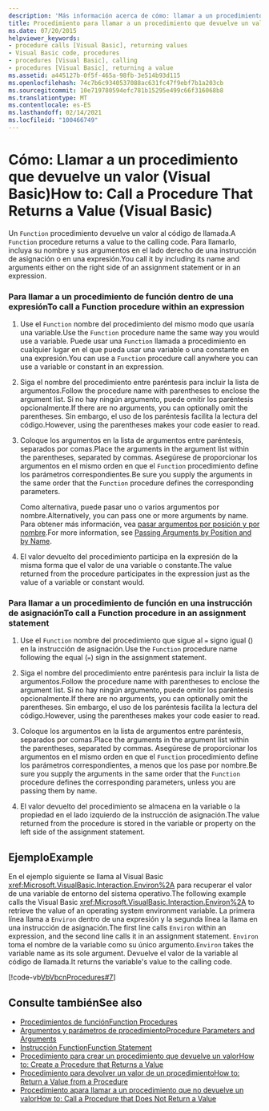 ```yaml
---
description: 'Más información acerca de cómo: llamar a un procedimiento que devuelve un valor (Visual Basic)'
title: Procedimiento para llamar a un procedimiento que devuelve un valor
ms.date: 07/20/2015
helpviewer_keywords:
- procedure calls [Visual Basic], returning values
- Visual Basic code, procedures
- procedures [Visual Basic], calling
- procedures [Visual Basic], returning a value
ms.assetid: a445127b-0f5f-465a-98fb-3e514b93d115
ms.openlocfilehash: 74c7b6c9340537088ac631fc47f9ebf7b1a203cb
ms.sourcegitcommit: 10e719780594efc781b15295e499c66f316068b8
ms.translationtype: MT
ms.contentlocale: es-ES
ms.lasthandoff: 02/14/2021
ms.locfileid: "100466749"
---
```

# <a name="how-to-call-a-procedure-that-returns-a-value-visual-basic"></a><span data-ttu-id="1f20c-103">Cómo: Llamar a un procedimiento que devuelve un valor (Visual Basic)</span><span class="sxs-lookup"><span data-stu-id="1f20c-103">How to: Call a Procedure That Returns a Value (Visual Basic)</span></span>

<span data-ttu-id="1f20c-104">Un `Function` procedimiento devuelve un valor al código de llamada.</span><span class="sxs-lookup"><span data-stu-id="1f20c-104">A `Function` procedure returns a value to the calling code.</span></span> <span data-ttu-id="1f20c-105">Para llamarlo, incluya su nombre y sus argumentos en el lado derecho de una instrucción de asignación o en una expresión.</span><span class="sxs-lookup"><span data-stu-id="1f20c-105">You call it by including its name and arguments either on the right side of an assignment statement or in an expression.</span></span>  
  
### <a name="to-call-a-function-procedure-within-an-expression"></a><span data-ttu-id="1f20c-106">Para llamar a un procedimiento de función dentro de una expresión</span><span class="sxs-lookup"><span data-stu-id="1f20c-106">To call a Function procedure within an expression</span></span>  
  
1. <span data-ttu-id="1f20c-107">Use el `Function` nombre del procedimiento del mismo modo que usaría una variable.</span><span class="sxs-lookup"><span data-stu-id="1f20c-107">Use the `Function` procedure name the same way you would use a variable.</span></span> <span data-ttu-id="1f20c-108">Puede usar una `Function` llamada a procedimiento en cualquier lugar en el que pueda usar una variable o una constante en una expresión.</span><span class="sxs-lookup"><span data-stu-id="1f20c-108">You can use a `Function` procedure call anywhere you can use a variable or constant in an expression.</span></span>  
  
2. <span data-ttu-id="1f20c-109">Siga el nombre del procedimiento entre paréntesis para incluir la lista de argumentos.</span><span class="sxs-lookup"><span data-stu-id="1f20c-109">Follow the procedure name with parentheses to enclose the argument list.</span></span> <span data-ttu-id="1f20c-110">Si no hay ningún argumento, puede omitir los paréntesis opcionalmente.</span><span class="sxs-lookup"><span data-stu-id="1f20c-110">If there are no arguments, you can optionally omit the parentheses.</span></span> <span data-ttu-id="1f20c-111">Sin embargo, el uso de los paréntesis facilita la lectura del código.</span><span class="sxs-lookup"><span data-stu-id="1f20c-111">However, using the parentheses makes your code easier to read.</span></span>  
  
3. <span data-ttu-id="1f20c-112">Coloque los argumentos en la lista de argumentos entre paréntesis, separados por comas.</span><span class="sxs-lookup"><span data-stu-id="1f20c-112">Place the arguments in the argument list within the parentheses, separated by commas.</span></span> <span data-ttu-id="1f20c-113">Asegúrese de proporcionar los argumentos en el mismo orden en que el `Function` procedimiento define los parámetros correspondientes.</span><span class="sxs-lookup"><span data-stu-id="1f20c-113">Be sure you supply the arguments in the same order that the `Function` procedure defines the corresponding parameters.</span></span>  
  
     <span data-ttu-id="1f20c-114">Como alternativa, puede pasar uno o varios argumentos por nombre.</span><span class="sxs-lookup"><span data-stu-id="1f20c-114">Alternatively, you can pass one or more arguments by name.</span></span> <span data-ttu-id="1f20c-115">Para obtener más información, vea [pasar argumentos por posición y por nombre](./passing-arguments-by-position-and-by-name.md).</span><span class="sxs-lookup"><span data-stu-id="1f20c-115">For more information, see [Passing Arguments by Position and by Name](./passing-arguments-by-position-and-by-name.md).</span></span>  
  
4. <span data-ttu-id="1f20c-116">El valor devuelto del procedimiento participa en la expresión de la misma forma que el valor de una variable o constante.</span><span class="sxs-lookup"><span data-stu-id="1f20c-116">The value returned from the procedure participates in the expression just as the value of a variable or constant would.</span></span>  
  
### <a name="to-call-a-function-procedure-in-an-assignment-statement"></a><span data-ttu-id="1f20c-117">Para llamar a un procedimiento de función en una instrucción de asignación</span><span class="sxs-lookup"><span data-stu-id="1f20c-117">To call a Function procedure in an assignment statement</span></span>  
  
1. <span data-ttu-id="1f20c-118">Use el `Function` nombre del procedimiento que sigue al `=` signo igual () en la instrucción de asignación.</span><span class="sxs-lookup"><span data-stu-id="1f20c-118">Use the `Function` procedure name following the equal (`=`) sign in the assignment statement.</span></span>  
  
2. <span data-ttu-id="1f20c-119">Siga el nombre del procedimiento entre paréntesis para incluir la lista de argumentos.</span><span class="sxs-lookup"><span data-stu-id="1f20c-119">Follow the procedure name with parentheses to enclose the argument list.</span></span> <span data-ttu-id="1f20c-120">Si no hay ningún argumento, puede omitir los paréntesis opcionalmente.</span><span class="sxs-lookup"><span data-stu-id="1f20c-120">If there are no arguments, you can optionally omit the parentheses.</span></span> <span data-ttu-id="1f20c-121">Sin embargo, el uso de los paréntesis facilita la lectura del código.</span><span class="sxs-lookup"><span data-stu-id="1f20c-121">However, using the parentheses makes your code easier to read.</span></span>  
  
3. <span data-ttu-id="1f20c-122">Coloque los argumentos en la lista de argumentos entre paréntesis, separados por comas.</span><span class="sxs-lookup"><span data-stu-id="1f20c-122">Place the arguments in the argument list within the parentheses, separated by commas.</span></span> <span data-ttu-id="1f20c-123">Asegúrese de proporcionar los argumentos en el mismo orden en que el `Function` procedimiento define los parámetros correspondientes, a menos que los pase por nombre.</span><span class="sxs-lookup"><span data-stu-id="1f20c-123">Be sure you supply the arguments in the same order that the `Function` procedure defines the corresponding parameters, unless you are passing them by name.</span></span>  
  
4. <span data-ttu-id="1f20c-124">El valor devuelto del procedimiento se almacena en la variable o la propiedad en el lado izquierdo de la instrucción de asignación.</span><span class="sxs-lookup"><span data-stu-id="1f20c-124">The value returned from the procedure is stored in the variable or property on the left side of the assignment statement.</span></span>  
  
## <a name="example"></a><span data-ttu-id="1f20c-125">Ejemplo</span><span class="sxs-lookup"><span data-stu-id="1f20c-125">Example</span></span>  

 <span data-ttu-id="1f20c-126">En el ejemplo siguiente se llama al Visual Basic <xref:Microsoft.VisualBasic.Interaction.Environ%2A> para recuperar el valor de una variable de entorno del sistema operativo.</span><span class="sxs-lookup"><span data-stu-id="1f20c-126">The following example calls the Visual Basic <xref:Microsoft.VisualBasic.Interaction.Environ%2A> to retrieve the value of an operating system environment variable.</span></span> <span data-ttu-id="1f20c-127">La primera línea llama a `Environ` dentro de una expresión y la segunda línea la llama en una instrucción de asignación.</span><span class="sxs-lookup"><span data-stu-id="1f20c-127">The first line calls `Environ` within an expression, and the second line calls it in an assignment statement.</span></span> <span data-ttu-id="1f20c-128">`Environ` toma el nombre de la variable como su único argumento.</span><span class="sxs-lookup"><span data-stu-id="1f20c-128">`Environ` takes the variable name as its sole argument.</span></span> <span data-ttu-id="1f20c-129">Devuelve el valor de la variable al código de llamada.</span><span class="sxs-lookup"><span data-stu-id="1f20c-129">It returns the variable's value to the calling code.</span></span>  
  
 [!code-vb[VbVbcnProcedures#7](~/samples/snippets/visualbasic/VS_Snippets_VBCSharp/VbVbcnProcedures/VB/Class1.vb#7)]  
  
## <a name="see-also"></a><span data-ttu-id="1f20c-130">Consulte también</span><span class="sxs-lookup"><span data-stu-id="1f20c-130">See also</span></span>

- [<span data-ttu-id="1f20c-131">Procedimientos de función</span><span class="sxs-lookup"><span data-stu-id="1f20c-131">Function Procedures</span></span>](./function-procedures.md)
- [<span data-ttu-id="1f20c-132">Argumentos y parámetros de procedimiento</span><span class="sxs-lookup"><span data-stu-id="1f20c-132">Procedure Parameters and Arguments</span></span>](./procedure-parameters-and-arguments.md)
- [<span data-ttu-id="1f20c-133">Instrucción Function</span><span class="sxs-lookup"><span data-stu-id="1f20c-133">Function Statement</span></span>](../../../language-reference/statements/function-statement.md)
- [<span data-ttu-id="1f20c-134">Procedimiento para crear un procedimiento que devuelve un valor</span><span class="sxs-lookup"><span data-stu-id="1f20c-134">How to: Create a Procedure that Returns a Value</span></span>](./how-to-create-a-procedure-that-returns-a-value.md)
- [<span data-ttu-id="1f20c-135">Procedimiento para devolver un valor de un procedimiento</span><span class="sxs-lookup"><span data-stu-id="1f20c-135">How to: Return a Value from a Procedure</span></span>](./how-to-return-a-value-from-a-procedure.md)
- [<span data-ttu-id="1f20c-136">Procedimiento apara llamar a un procedimiento que no devuelve un valor</span><span class="sxs-lookup"><span data-stu-id="1f20c-136">How to: Call a Procedure that Does Not Return a Value</span></span>](./how-to-call-a-procedure-that-does-not-return-a-value.md)
